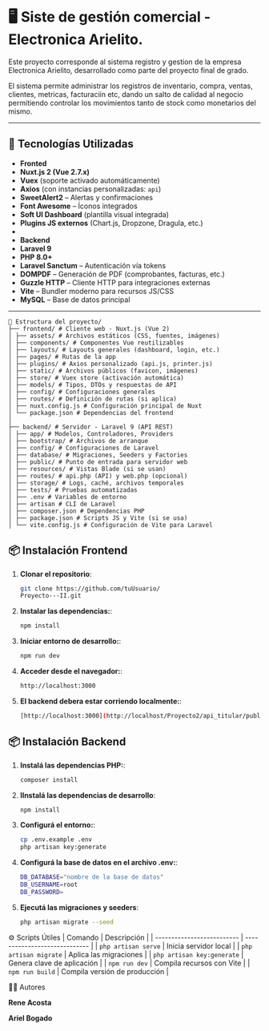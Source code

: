 # 🖥️ Siste de gestión comercial - Electronica Arielito.

Este proyecto corresponde al sistema registro y gestion de la empresa Electronica Arielito, desarrollado como parte del proyecto final de grado.

El sistema permite administrar los registros de inventario, compra, ventas, clientes, metricas, facturaciín etc, dando un salto de calidad al negocio
permitiendo controlar los movimientos tanto de stock como monetarios del mismo.

---

## 🚀 Tecnologías Utilizadas
- **Fronted**
- **Nuxt.js 2 (Vue 2.7.x)**
- **Vuex** (soporte activado automáticamente)
- **Axios** (con instancias personalizadas: `api`)
- **SweetAlert2** – Alertas y confirmaciones
- **Font Awesome** – Íconos integrados
- **Soft UI Dashboard** (plantilla visual integrada)
- **Plugins JS externos** (Chart.js, Dropzone, Dragula, etc.)
- 
- **Backend**
- **Laravel 9**
- **PHP 8.0+**
- **Laravel Sanctum** – Autenticación vía tokens
- **DOMPDF** – Generación de PDF (comprobantes, facturas, etc.)
- **Guzzle HTTP** – Cliente HTTP para integraciones externas
- **Vite** – Bundler moderno para recursos JS/CSS
- **MySQL** – Base de datos principal
---

```plaintext
📁 Estructura del proyecto/
├── frontend/ # Cliente web - Nuxt.js (Vue 2)
│ ├── assets/ # Archivos estáticos (CSS, fuentes, imágenes)
│ ├── components/ # Componentes Vue reutilizables
│ ├── layouts/ # Layouts generales (dashboard, login, etc.)
│ ├── pages/ # Rutas de la app
│ ├── plugins/ # Axios personalizado (api.js, printer.js)
│ ├── static/ # Archivos públicos (favicon, imágenes)
│ ├── store/ # Vuex store (activación automática)
│ ├── models/ # Tipos, DTOs y respuestas de API
│ ├── config/ # Configuraciones generales
│ ├── routes/ # Definición de rutas (si aplica)
│ ├── nuxt.config.js # Configuración principal de Nuxt
│ └── package.json # Dependencias del frontend
│
├── backend/ # Servidor - Laravel 9 (API REST)
│ ├── app/ # Modelos, Controladores, Providers
│ ├── bootstrap/ # Archivos de arranque
│ ├── config/ # Configuraciones de Laravel
│ ├── database/ # Migraciones, Seeders y Factories
│ ├── public/ # Punto de entrada para servidor web
│ ├── resources/ # Vistas Blade (si se usan)
│ ├── routes/ # api.php (API) y web.php (opcional)
│ ├── storage/ # Logs, caché, archivos temporales
│ ├── tests/ # Pruebas automatizadas
│ ├── .env # Variables de entorno
│ ├── artisan # CLI de Laravel
│ ├── composer.json # Dependencias PHP
│ ├── package.json # Scripts JS y Vite (si se usa)
│ └── vite.config.js # Configuración de Vite para Laravel
```
## 📦 Instalación Frontend

1. **Clonar el repositorio**:
   ```bash
   git clone https://github.com/tuUsuario/
   Proyecto---II.git
2. **Instalar las dependencias:**:
   ```bash
   npm install
3. **Iniciar entorno de desarrollo:**:
   ```bash
   npm run dev
4. **Acceder desde el navegador:**:
   ```bash
   http://localhost:3000
5. **El backend debera estar corriendo localmente:**:
   ```bash
   [http://localhost:3000](http://localhost/Proyecto2/api_titular/public/api/ (ajustable en el plugin api.js))

## 📦 Instalación Backend
1. **Instalá las dependencias PHP:**:
   ```bash
   composer install
2. **IInstalá las dependencias de desarrollo**:
   ```bash
   npm install
3. **Configurá el entorno:**:
   ```bash
   cp .env.example .env
   php artisan key:generate

4. **Configurá la base de datos en el archivo .env:**:
   ```bash
   DB_DATABASE="nombre de la base de datos"
   DB_USERNAME=root
   DB_PASSWORD=

5. **Ejecutá las migraciones y seeders**:
   ```bash
   php artisan migrate --seed

⚙️ Scripts Útiles
| Comando                    | Descripción                   |
| -------------------------- | ----------------------------- |
| `php artisan serve`        | Inicia servidor local         |
| `php artisan migrate`      | Aplica las migraciones        |
| `php artisan key:generate` | Genera clave de aplicación    |
| `npm run dev`              | Compila recursos con Vite     |
| `npm run build`            | Compila versión de producción |


👨‍💻 Autores

**Rene Acosta**

**Ariel Bogado**
